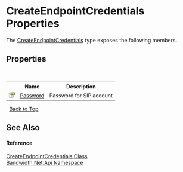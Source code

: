 ﻿# CreateEndpointCredentials Properties
 

The <a href ="T_Bandwidth_Net_Api_CreateEndpointCredentials.md">CreateEndpointCredentials</a> type exposes the following members.


## Properties
&nbsp;<table><tr><th></th><th>Name</th><th>Description</th></tr><tr><td>![Public property](media/pubproperty.gif "Public property")</td><td><a href ="P_Bandwidth_Net_Api_CreateEndpointCredentials_Password.md">Password</a></td><td>
Password for SIP account</td></tr></table>&nbsp;
<a href="#createendpointcredentials-properties">Back to Top</a>

## See Also


#### Reference
<a href ="T_Bandwidth_Net_Api_CreateEndpointCredentials.md">CreateEndpointCredentials Class</a><br /><a href ="N_Bandwidth_Net_Api.md">Bandwidth.Net.Api Namespace</a><br />